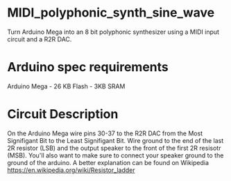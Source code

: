 # MIDI_polyphonic_synth_sine_wave
Turn Arduino Mega into an 8 bit polyphonic synthesizer using a MIDI input circuit and a R2R DAC.
# Arduino spec requirements
Arduino Mega - 26 KB Flash - 3KB SRAM
# Circuit Description
On the Arduino Mega wire pins 30-37 to the R2R DAC from the Most Signifigant Bit to the Least Signifigant Bit. Wire ground to the end of the last 2R resistor (LSB) and the output speaker to the front of the first 2R resisotr (MSB). You'll also want to make sure to connect your speaker ground to the ground of the arduino.
A better explanation can be found on Wikipedia https://en.wikipedia.org/wiki/Resistor_ladder
